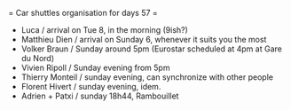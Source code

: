 = Car shuttles organisation for days 57 =

 * Luca / arrival on Tue 8, in the morning (9ish?)
 * Matthieu Dien / arrival on Sunday 6, whenever it suits you the most
 * Volker Braun / Sunday around 5pm (Eurostar scheduled at 4pm at Gare du Nord)
 * Vivien Ripoll / Sunday evening from 5pm
 * Thierry Monteil / sunday evening, can synchronize with other people
 * Florent Hivert / sunday evening, idem.
 * Adrien + Patxi / sunday 18h44, Rambouillet
